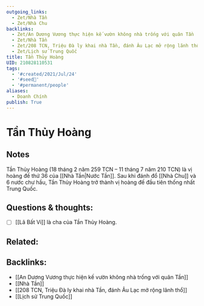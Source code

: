 ```yaml
---
outgoing_links:
  - Zet/Nhà Tần
  - Zet/Nhà Chu
backlinks:
  - Zet/An Dương Vương thực hiện kế vườn không nhà trống với quân Tần
  - Zet/Nhà Tần
  - Zet/208 TCN, Triệu Đà ly khai nhà Tần, đánh Âu Lạc mở rộng lãnh thổ
  - Zet/Lịch sử Trung Quốc
title: Tần Thủy Hoàng
UID: 210828110531
tags:
  - '#created/2021/Jul/24'
  - '#seed🥜'
  - '#permanent/people'
aliases:
  - Doanh Chính
publish: True
---
```

# Tần Thủy Hoàng

## Notes
Tần Thủy Hoàng (18 tháng 2 năm 259 TCN – 11 tháng 7 năm 210 TCN) là vị hoàng đế thứ 36 của [[Nhà Tần|Nước Tần]]. Sau khi đánh đổ [[Nhà Chu]] và 6 nước chư hầu, Tần Thủy Hoàng trở thành vị hoàng đế đầu tiên thống nhất Trung Quốc.

## Questions & thoughts:
- [ ] [[Lã Bất Vi]] là cha của Tần Thủy Hoàng.

## Related:

## Backlinks:
- [[An Dương Vương thực hiện kế vườn không nhà trống với quân Tần]]
- [[Nhà Tần]]
- [[208 TCN, Triệu Đà ly khai nhà Tần, đánh Âu Lạc mở rộng lãnh thổ]]
- [[Lịch sử Trung Quốc]]
